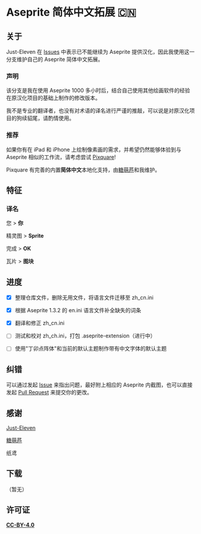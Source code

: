 # Aseprite 简体中文拓展 🇨🇳

## 关于

Just-Eleven 在 [Issues](https://github.com/J-11/Aseprite-Simplified-Chinese/issues/3#issuecomment-1477370090) 中表示已不能继续为 Aseprite 提供汉化，因此我使用这一分支维护自己的 Aseprite 简体中文拓展。

### 声明

该分支是我在使用 Aseprite 1000 多小时后，结合自己使用其他绘画软件的经验在原汉化项目的基础上制作的修改版本。

我不是专业的翻译者，也没有对术语的译名进行严谨的推敲，可以说是对原汉化项目的狗续貂尾，请酌情使用。

### 推荐

如果你有在 iPad 和 iPhone 上绘制像素画的需求，并希望仍然能够体验到与 Aseprite 相似的工作流，请考虑尝试 [Pixquare](https://www.pixquare.art/)!

Pixquare 有完善的内置**简体中文**本地化支持，由[糖萌芦](https://github.com/TML233)和我维护。


## 特征

### 译名

您 > **你**

精灵图 > **Sprite**

完成 > **OK**

瓦片 > **图块**


## 进度

- [x] 整理仓库文件，删除无用文件，将语言文件迁移至 zh_cn.ini
- [x] 根据 Aseprite 1.3.2 的 en.ini 语言文件补全缺失的词条
- [x] 翻译和修正 zh_cn.ini
- [ ] 测试和校对 zh_ch.ini，打包 .aseprite-extension（进行中）
- [ ] 使用"丁卯点阵体"和当前的默认主题制作带有中文字体的默认主题


## 纠错

可以通过发起 [Issue](https://github.com/Cetaceaqua/Aseprite-Simplified-Chinese-Extension/issues) 来指出问题，最好附上相应的 Aseprite 内截图，也可以直接发起 [Pull Request](https://github.com/Cetaceaqua/Aseprite-Simplified-Chinese-Extension/pulls) 来提交你的更改。


## 感谢

[Just-Eleven](https://github.com/J-11)

[糖萌芦](https://github.com/TML233)

纸鸢


## 下载

（暂无）


## 许可证

[**CC-BY-4.0**](https://creativecommons.org/licenses/by/4.0)
